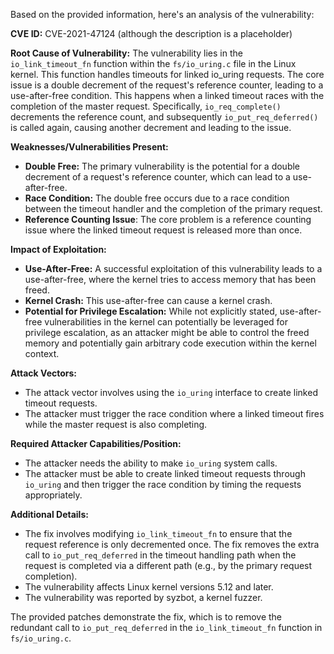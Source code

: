 Based on the provided information, here's an analysis of the vulnerability:

**CVE ID:** CVE-2021-47124 (although the description is a placeholder)

**Root Cause of Vulnerability:**
The vulnerability lies in the `io_link_timeout_fn` function within the `fs/io_uring.c` file in the Linux kernel. This function handles timeouts for linked io_uring requests. The core issue is a double decrement of the request's reference counter, leading to a use-after-free condition. This happens when a linked timeout races with the completion of the master request.  Specifically, `io_req_complete()` decrements the reference count, and subsequently `io_put_req_deferred()` is called again, causing another decrement and leading to the issue.

**Weaknesses/Vulnerabilities Present:**
- **Double Free:** The primary vulnerability is the potential for a double decrement of a request's reference counter, which can lead to a use-after-free.
- **Race Condition:** The double free occurs due to a race condition between the timeout handler and the completion of the primary request.
- **Reference Counting Issue**: The core problem is a reference counting issue where the linked timeout request is released more than once.

**Impact of Exploitation:**
- **Use-After-Free:** A successful exploitation of this vulnerability leads to a use-after-free, where the kernel tries to access memory that has been freed.
- **Kernel Crash:** This use-after-free can cause a kernel crash.
- **Potential for Privilege Escalation:**  While not explicitly stated, use-after-free vulnerabilities in the kernel can potentially be leveraged for privilege escalation, as an attacker might be able to control the freed memory and potentially gain arbitrary code execution within the kernel context.

**Attack Vectors:**
- The attack vector involves using the `io_uring` interface to create linked timeout requests.
- The attacker must trigger the race condition where a linked timeout fires while the master request is also completing.

**Required Attacker Capabilities/Position:**
- The attacker needs the ability to make `io_uring` system calls.
- The attacker must be able to create linked timeout requests through `io_uring` and then trigger the race condition by timing the requests appropriately.

**Additional Details:**
- The fix involves modifying `io_link_timeout_fn` to ensure that the request reference is only decremented once. The fix removes the extra call to `io_put_req_deferred` in the timeout handling path when the request is completed via a different path (e.g., by the primary request completion).
- The vulnerability affects Linux kernel versions 5.12 and later.
- The vulnerability was reported by syzbot, a kernel fuzzer.

The provided patches demonstrate the fix, which is to remove the redundant call to `io_put_req_deferred` in the `io_link_timeout_fn` function in `fs/io_uring.c`.